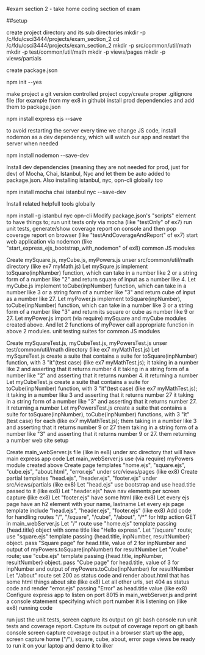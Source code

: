 #exam section 2 - take home coding section of exam

##setup

create project directory and its sub directories
mkdir -p /c/fdu/csci3444/projects/exam_section_2
cd /c/fdu/csci3444/projects/exam_section_2
mkdir -p src/common/util/math
mkdir -p test/common/util/math
mkdir -p views/pages
mkdir -p views/partials

create package.json

npm init --yes

make project a git version controlled project
copy/create proper .gitignore file (for example from my ex8 in github)
install prod dependencies and add them to package.json

npm install express ejs --save

to avoid restarting the server every time we change JS code, install nodemon as a dev dependency, which will watch our app and restart the server when needed

npm install nodemon --save-dev 

Install dev dependencies (meaning they are not needed for prod, just for dev) of Mocha, Chai, Istanbul, Nyc and let them be auto added to package.json. Also installing istanbul, nyc, opn-cli globally too

npm install mocha chai istanbul nyc --save-dev

Install related helpfull tools globally

npm install -g istanbul nyc opn-cli 
Modify package.json's "scripts" element to have things to;
run unit tests only via mocha (like "testOnly" of ex7)
run unit tests, generate/show coverage report on console and then pop coverage report on browser (like "testAndCoverageAndReport" of ex7)
start web application via nodemon (like "start_express_ejs_bootstrap_with_nodemon" of ex8)
common JS modules

Create mySquare.js, myCube.js, myPowers.js unser src/common/util/math directory (like ex7 myMath.js)
Let mySqure.js implement toSquare(inpNumber) function, which can take in a number like 2 or a string form of a number like "2" and return square of input as a number like 4.
Let myCube.js implement toCube(inpNumber) function, which can take in a number like 3 or a string form of a number like "3" and return cube of input as a number like 27.
Let myPower.js implement toSquare(inpNumber), toCube(inpNumber) function, which can take in a number like 3 or a string form of a number like "3" and return its square or cube as number like 9 or 27. Let myPower.js import (via require) mySquare and myCube modules created above. And let 2 functions of myPower call appropriate function in above 2 modules.
unit testing suites for common JS modules

Create mySquareTest.js, myCubeTest.js, myPowersTest.js unser test/common/util/math directory (like ex7 myMathTest.js)
Let mySqureTest.js create a suite that contains a suite for toSquare(inpNumber) function, with 3 "it"(test case) (like ex7 myMathTest.js);
it taking in a number like 2 and asserting that it returns number 4
it taking in a string form of a number like "2" and asserting that it returns number 4.
it returning a number
Let myCubeTest.js create a suite that contains a suite for toCube(inpNumber) function, with 3 "it"(test case) (like ex7 myMathTest.js);
it taking in a number like 3 and asserting that it returns number 27
it taking in a string form of a number like "3" and asserting that it returns number 27.
it returning a number
Let myPowersTest.js create a suite that contains a suite for toSquare(inpNumber), toCube(inpNumber) functions, with 3 "it"(test case) for each (like ex7 myMathTest.js);
them taking in a number like 3 and asserting that it returns number 9 or 27
them taking in a string form of a number like "3" and asserting that it returns number 9 or 27.
them returning a number
web site setup

Create main_webServer.js file (like in ex8) under src directory that will have main express app code
Let main_webServer.js use (via require) myPowers module created above
Create page templates "home.ejs", "square.ejs", "cube.ejs", "about.html", "error.ejs" under src/views/pages (like ex8)
Create partial templates "head.ejs", "header.ejs", "footer.ejs" under src/views/partials (like ex8)
Let "head.ejs" use bootstrap and use head.title passed to it (like ex8)
Let "header.ejs" have nav elements per screen capture (like ex8)
Let "footer.ejs" have some html (like ex8)
Let every ejs page have an h2 element with your name, lastname
Let every ejs page template include "head.ejs", "header.ejs", "footer.ejs" (like ex8)
Add code for handling routes "/", "/square", "/cube", "/about", "/*" for http action GET in main_webServer.js
Let "/" route use "home.ejs" template passing {head.title} object with some title like "Hello express".
Let "/square" route;
use "square.ejs" template passing {head.title, inpNumber, resultNumber} object.
pass "Square page" for head.title, value of 2 for inpNumber and output of myPowers.toSquare(inpNumber) for resultNumber
Let "/cube" route;
use "cube.ejs" template passing {head.title, inpNumber, resultNumber} object.
pass "Cube page" for head.title, value of 3 for inpNumber and output of myPowers.toCube(inpNumber) for resultNumber
Let "/about" route set 200 as status code and render about.html that has some html things about site (like ex8)
Let all other urls, set 404 as status code and render "error.ejs" passing "Error" as head.title value (like ex8)
Configure express app to listen on port 8015 in main_webServer.js and print a console statement specifying which port number it is listening on (like ex8)
running code

run just the unit tests, screen capture its output on git bash console
run unit tests and coverage report. Capture its output of coverage report on git bash console
screen capture coverage output in a browser
start up the app, screen capture home ("/"), square, cube, about, error page views
be ready to run it on your laptop and demo it to ilker